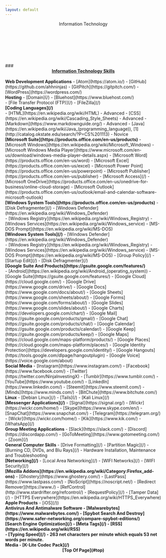 ```yaml
---
layout: default
---
```

<section>
<header>Information Technology</header><br>
<div id="top">
<ul class="nav_menu"><br>
</div>
<div id="it">
</div>
</section>
<section>
### <u><b><center>Information Technology Skills</u></b></center><br>
<b>Web Development Applications</b>
- [Atom](https://atom.io/)
- [GitHub](https://github.com/ahhninjas)
- [GitPitch](https://gitpitch.com/)
- [WordPress](https://wordpress.com/)<br>
</section>
<section>
<b>Hosting</b>
- [Domain](/)
- [Bluehost](https://www.bluehost.com/)<br>
- [File Transfer Protocol (FTP)](/)
- [FileZilla](/)
</section>
<section>
<b>[Coding Languages](/)</b></br>
- [HTML](https://en.wikipedia.org/wiki/HTML) - Advanced
- [CSS](https://en.wikipedia.org/wiki/Cascading_Style_Sheets) - Advanced
- [Markdown](https://www.markdownguide.org/) - Advanced
- [Java](https://en.wikipedia.org/wiki/Java_(programming_language)), [1](http://catalog.okstate.edu/search/?P=CS%201113) - Novice<br>
</section>
<section>
<b>[Microsoft Suite](https://products.office.com/en-us/products)</b>
- [Microsoft Windows](https://en.wikipedia.org/wiki/Microsoft_Windows)
- [Microsoft Windows Media Player](https://www.microsoft.com/en-us/download/windows-media-player-details.aspx)
- [Microsoft Word](https://products.office.com/en-us/word)
- [Microsoft Excel](https://products.office.com/en-us/excel)
- [Microsoft Power Point](https://products.office.com/en-us/powerpoint)
- [Microsoft Publisher](https://products.office.com/en-us/publisher)
- [Microsoft Access](/)
- [Microsoft OneDrive](https://products.office.com/en-us/onedrive-for-business/online-cloud-storage)
- [Microsoft Outlook](https://products.office.com/en-us/outlook/email-and-calendar-software-microsoft-outlook)<br>
</section>
<section>
<b>[Windows System Tools](https://products.office.com/en-us/products)</b>
- [Disk Defragmenter](/)
- [Windows Defender](https://en.wikipedia.org/wiki/Windows_Defender)<br>
- [Windows Registry](https://en.wikipedia.org/wiki/Windows_Registry)
- [Windows Services](https://en.wikipedia.org/wiki/Windows_service)
- [MS-DOS Prompt](https://en.wikipedia.org/wiki/MS-DOS)<br>
</section>
<section>
<b>[Windows System Tools](/)</b>
- [Windows Defender](https://en.wikipedia.org/wiki/Windows_Defender)<br>
- [Windows Registry](https://en.wikipedia.org/wiki/Windows_Registry)
- [Windows Services](https://en.wikipedia.org/wiki/Windows_service)
- [MS-DOS Prompt](https://en.wikipedia.org/wiki/MS-DOS)
- [Group Policy](/)
- [Startup Edit](/)
- [Disk Defragmenter](/)<br>
</section>
<section>
<b>[Google Suite And Products](https://gsuite.google.com/features/)</b></br>
- [Android](https://en.wikipedia.org/wiki/Android_(operating_system))
- [Google Suite](https://gsuite.google.com/features/)
- [Google Cloud](https://cloud.google.com/)
- [Google Drive](https://www.google.com/drive/)
- [Google Docs](https://www.google.com/docs/about/)
- [Google Sheets](https://www.google.com/sheets/about/)
- [Google Forms](https://www.google.com/forms/about/)
- [Google Slides](https://www.google.com/slides/about/)
- [Google Charts](https://developers.google.com/chart/)
- [Google Mail](https://gsuite.google.com/products/gmail/)
- [Google Chat](https://gsuite.google.com/products/chat/)
- [Google Calendar](https://gsuite.google.com/products/calendar/)
- [Google Keep](https://gsuite.google.com/products/keep/)
- [Google Maps](https://cloud.google.com/maps-platform/products/)
- [Google Places](https://cloud.google.com/maps-platform/places/)
- [Google Identity Protection](https://developers.google.com/identity/)
- [Google Hangouts](https://tools.google.com/dlpage/hangoutplugin)
- [Google Voice](https://voice.google.com/about)<br>
</section>
<section>
<b>Social Media</b>
- [Instagram](https://www.instagram.com/)
- [Facebook](https://www.facebook.com/)
- [Twitter](https://twitter.com/NinjaInvestingX)
- [Tumblr](https://www.tumblr.com/)
- [YouTube](https://www.youtube.com/)
- [LinkedIn](https://www.linkedin.com/)
- [Steemit](https://www.steemit.com/)
- [Minds](https://www.minds.com/)
- [BitChute](https://www.bitchute.com/)<br>
</section>
<section>
<b>Linux</b>
- [Debian Linux](/)
- [Tails](/)
- [Kali Linux](/)
</section>
<section>
<b>[Messenger Applications](/)</b>
- [Signal](https://signal.org/)
- [Wickr](https://wickr.com/home/)
- [Skype](https://www.skype.com/en/)
- [SnapChat](https://www.snapchat.com/)
- [Telegram](https://telegram.org/)
- [Wickr](https://wickr.com/home/)
- [Kik](https://www.kik.com/)
- [WhatsApp](/)<br>
</section>
<section>
<b>Group Meeting Applications</b>
- [Slack](https://slack.com/)
- [Discord](https://discordapp.com/)
- [GoToMeeting](https://www.gotomeeting.com/)
- [Zoom](/)<br>
</section>
<section>
<b>General Computer Skills</b>
- [Drive Formatting](/)
- [Partition Magic](/)
- [Burning CD, DVDs, and Blu Rays](/)
- Hardware Installation, Maintenance and Troubleshooting
</section>
<section>
<b>[Networking](/)</b>
- [Local Area Networking](/)
- [WIFI Networks](/)
- [WIFI Security](/)<br>
</section>
<section>
<b>[Mozilla Addons](https://en.wikipedia.org/wiki/Category:Firefox_add-ons)</b>
- [Ghostery](https://www.ghostery.com/)
- [LastPass](https://www.lastpass.com/)
- [NoScript](https://noscript.net/)
- [Redirect Remover](https://www./)
- [RefControl](http://www.stardrifter.org/refcontrol/)
- [RequestPolicy](/)
- [Tamper Data](/)
- [HTTPS Everywhere](https://en.wikipedia.org/wiki/HTTPS_Everywhere)<br>
</section>
<b>Apple Products</b>
- [iOS](/))
<section>
<b>Antivirus And Antimalware Software<b>
- [Malwarebytes](https://www.malwarebytes.com/)
- [Spybot Search And Destroy](https://www.safer-networking.org/compare-spybot-editions/)<br>
</section>
<section>
[Search Engine Optimization](/)
- [Meta Tags](/)
- [RSS](https://en.wikipedia.org/wiki/RSS)<br>
</section>
<section>
- [Typing Speed](/) - 263 net characters per minute which equals 53 net words per minute.<br>
</section>
<section>
<b>Media</b>
- [K-Lite Codec Pack](/)
<section>
<section><div>
<footer><center>[Top Of Page](#top)<br></center></footer></div></section>
